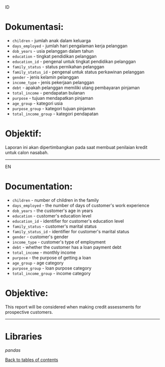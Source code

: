 ID
# Dokumentasi:
- `children` - jumlah anak dalam keluarga
- `days_employed` - jumlah hari pengalaman kerja pelanggan
- `dob_years` - usia pelanggan dalam tahun
- `education` - tingkat pendidikan pelanggan
- `education_id` - pengenal untuk tingkat pendidikan pelanggan
- `family_status` - status pernikahan pelanggan
- `family_status_id` - pengenal untuk status perkawinan pelanggan
- `gender` - jenis kelamin pelanggan
- `income_type` - jenis pekerjaan pelanggan
- `debt` - apakah pelanggan memiliki utang pembayaran pinjaman
- `total_income` - pendapatan bulanan
- `purpose` - tujuan mendapatkan pinjaman
- `age_group` - kategori usia
- `purpose_group` - kategori tujuan pinjaman
- `total_income_group` - kategori pendapatan

# Objektif:
Laporan ini akan dipertimbangkan pada saat membuat penilaian kredit untuk calon nasabah.

-----------------------------------------------
EN
# Documentation:
- `children` - number of children in the family
- `days_employed` - the number of days of customer's work experience
- `dob_years` - the customer's age in years
- `education` - customer's education level
- `education_id` - identifier for customer's education level
- `family_status` - customer's marital status
- `family_status_id` - identifier for customer's marital status
- `gender` - customer's gender
- `income_type` - customer's type of employment
- `debt` - whether the customer has a loan payment debt
- `total_income` - monthly income
- `purpose` - the purpose of getting a loan
- `age_group` - age category
- `purpose_group` - loan purpose category
- `total_income_group` - income category

# Objektive:
This report will be considered when making credit assessments for prospective customers.

-----------------------------------------------

# Libraries
*pandas*

[Back to tables of contents](https://github.com/yusufsp7/Data_Analysis_Projects/tree/Tables_of_Contents)

